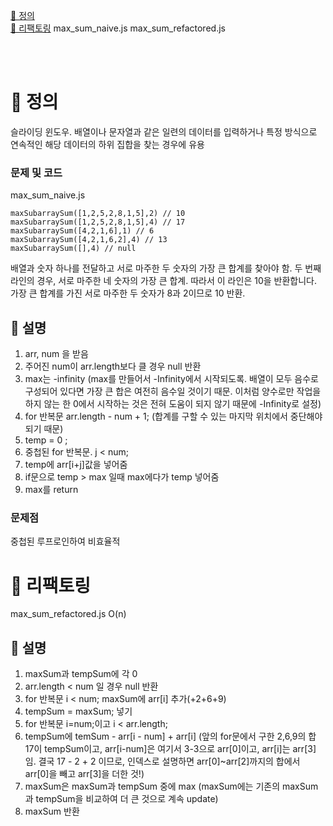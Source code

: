<a href="#1">🐣 정의</a> <br/>
<a href="#2">🐣 리팩토링</a>
max_sum_naive.js
max_sum_refactored.js

<br/>
<br/>

# 🐣 정의 <span id="1">
슬라이딩 윈도우. 배열이나 문자열과 같은 일련의 데이터를 입력하거나 특정 방식으로 연속적인 해당 데이터의 하위 집합을 찾는 경우에 유용

### 문제 및 코드
max_sum_naive.js
```
maxSubarraySum([1,2,5,2,8,1,5],2) // 10
maxSubarraySum([1,2,5,2,8,1,5],4) // 17
maxSubarraySum([4,2,1,6],1) // 6
maxSubarraySum([4,2,1,6,2],4) // 13
maxSubarraySum([],4) // null
```
배열과 숫자 하나를 전달하고 서로 마주한 두 숫자의 가장 큰 합계를 찾아야 함. 두 번째 라인의 경우, 서로 마주한 네 숫자의 가장 큰 합계. 따라서 이 라인은 10을 반환합니다. 가장 큰 합계를 가진 서로 마주한 두 숫자가 8과 2이므로 10 반환.


## 🐣 설명
1. arr, num 을 받음
2. 주어진 num이 arr.length보다 클 경우 null 반환
3. max는 -infinity (max를 만들어서 -Infinity에서 시작되도록. 배열이 모두 음수로 구성되어 있다면 가장 큰 합은 여전히 음수일 것이기 때문. 이처럼 양수로만 작업을 하지 않는 한 0에서 시작하는 것은 전혀 도움이 되지 않기 때문에 -Infinity로 설정)
4. for 반복문 arr.length - num + 1; (합계를 구할 수 있는 마지막 위치에서 중단해야되기 때문)
5. temp = 0 ;
6. 중첩된 for 반복문. j < num;
7. temp에 arr[i+j]값을 넣어줌
8. if문으로 temp > max 일때 max에다가 temp 넣어줌
9. max를 return

### 문제점
중첩된 루프로인하여 비효율적


# 🐣 리팩토링 <span id="2">
max_sum_refactored.js
O(n)

## 🐣 설명
1. maxSum과 tempSum에 각 0
2. arr.length < num 일 경우 null 반환
3. for 반복문 i < num; maxSum에 arr[i] 추가(+2+6+9)
4. tempSum = maxSum; 넣기
5. for 반복문 i=num;이고 i < arr.length;
6. tempSum에 temSum - arr[i - num] + arr[i] (앞의 for문에서 구한 2,6,9의 합 17이 tempSum이고, arr[i-num]은 여기서 3-3으로 arr[0]이고, arr[i]는 arr[3]임. 결국 17 - 2 + 2 이므로, 인덱스로 설명하면 arr[0]~arr[2]까지의 합에서 arr[0]을 빼고 arr[3]을 더한 것!)
7. maxSum은 maxSum과 tempSum 중에 max (maxSum에는 기존의 maxSum과 tempSum을 비교하여 더 큰 것으로 계속 update)
8. maxSum 반환